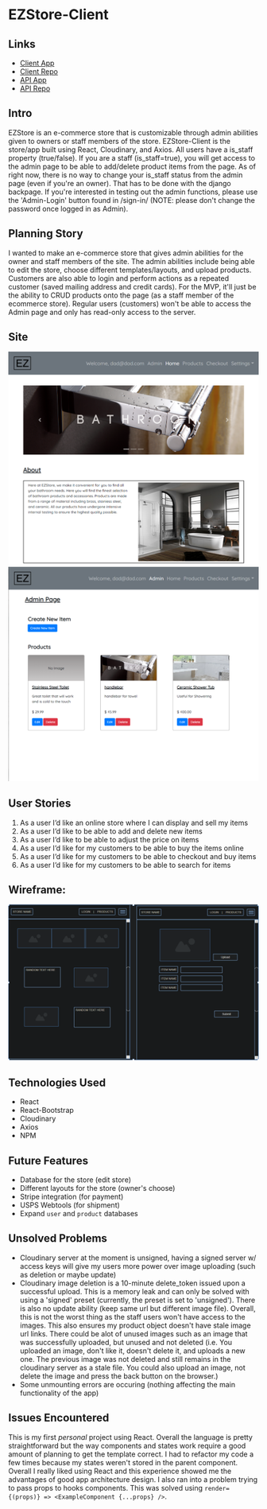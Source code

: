 # EZStore-Client

## Links
- [Client App](https://philingyuup.github.io/EZStore-Client/)
- [Client Repo](https://github.com/philingyuup/EZStore-Client)
- [API App](https://ezstore-server.herokuapp.com/)
- [API Repo](https://github.com/philingyuup/EZStore-Server)

## Intro
EZStore is an e-commerce store that is customizable through admin abilities given to owners or staff members of the store. EZStore-Client is the store/app built using React, Cloudinary, and Axios. All users have a is_staff property (true/false). If you are a staff (is_staff=true), you will get access to the admin page to be able to add/delete product items from the page. As of right now, there is no way to change your is_staff status from the admin page (even if you're an owner). That has to be done with the django backpage. If you're interested in testing out the admin functions, please use the 'Admin-Login' button found in /sign-in/ (NOTE: please don't change the password once logged in as Admin).

## Planning Story
I wanted to make an e-commerce store that gives admin abilities for the owner and staff members of the site. The admin abilities include being able to edit the store, choose different templates/layouts, and upload products. Customers are also able to login and perform actions as a repeated customer (saved mailing address and credit cards). For the MVP, it'll just be the ability to CRUD products onto the page (as a staff member of the ecommerce store). Regular users (customers) won't be able to access the Admin page and only has read-only access to the server.

## Site
![](public/home-page.png)
![](public/admin-page.png)

## User Stories
1. As a user I’d like an online store where I can display and sell my items
1. As a user I’d like to be able to add and delete new items
1. As a user I’d like to be able to adjust the price on items
1. As a user I’d like for my customers to be able to buy the items online
1. As a user I’d like for my customers to be able to checkout and buy items
1. As a user I’d like for my customers to be able to search for items

## Wireframe:
![](public/EZStore-WireFrame.png)

## Technologies Used
- React
- React-Bootstrap
- Cloudinary
- Axios
- NPM

## Future Features
- Database for the store (edit store)
- Different layouts for the store (owner's choose)
- Stripe integration (for payment)
- USPS Webtools (for shipment)
- Expand ```user``` and ```product``` databases

## Unsolved Problems
- Cloudinary server at the moment is unsigned, having a signed server w/ access keys will give my users more power over image uploading (such as deletion or maybe update)
- Cloudinary image deletion is a 10-minute delete_token issued upon a successful upload. This is a memory leak and can only be solved with using a 'signed' preset (currently, the preset is set to 'unsigned'). There is also no update ability (keep same url but different image file). Overall, this is not the worst thing as the staff users won't have access to the images. This also ensures my product object doesn't have stale image url links. There could be alot of unused images such as an image that was successfully uploaded, but unused and not deleted (i.e. You uploaded an image, don't like it, doesn't delete it, and uploads a new one. The previous image was not deleted and still remains in the cloudinary server as a stale file. You could also upload an image, not delete the image and press the back button on the browser.)
- Some unmounting errors are occuring (nothing affecting the main functionality of the app)

## Issues Encountered
This is my first *personal* project using React. Overall the language is pretty straightforward but the way components and states work require a good amount of planning to get the template correct. I had to refactor my code a few times because my states weren't stored in the parent component. Overall I really liked using React and this experience showed me the advantages of good app architecture design. I also ran into a problem trying to pass props to hooks components. This was solved using ```render={(props)} => <ExampleComponent {...props} />```.
